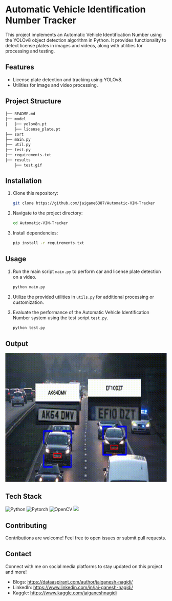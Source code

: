 # Automatic Vehicle Identification Number Tracker

This project implements an Automatic Vehicle Identification Number using the YOLOv8 object detection algorithm in Python. It provides functionality to detect license plates in images and videos, along with utilities for processing and testing.

## Features

- License plate detection and tracking using YOLOv8.
- Utilities for image and video processing.

## Project Structure
```
├── README.md
├── model
│   ├── yolov8n.pt
    ├── license_plate.pt
├── sort
├── main.py
├── util.py
├── test.py
├── requirements.txt
├── results
    ├── test.gif
```

## Installation

1. Clone this repository:

    ```bash
    git clone https://github.com/jaigane6387/Automatic-VIN-Tracker
    ```

2. Navigate to the project directory:

    ```bash
    cd Automatic-VIN-Tracker
    ```

3. Install dependencies:

    ```bash
    pip install -r requirements.txt
    ```

## Usage

1. Run the main script `main.py` to perform car and license plate detection on a video.

    ```bash
    python main.py
    ```
    
2. Utilize the provided utilities in `utils.py` for additional processing or customization.

3. Evaluate the performance of the Automatic Vehicle Identification Number system using the test script `test.py`.

    ```bash
    python test.py
    
## Output    
<center></center><img src="results/test.gif" alt="Test output" height=400px width=600px></center>

## Tech Stack

<div align="left">
    <img src="https://upload.wikimedia.org/wikipedia/commons/c/c3/Python-logo-notext.svg" alt="Python" width="130" height="110"/>
    <img src="https://svglogos.net/wp-content/uploads/pytorch.svg" alt="Pytorch" width="130" height="110"/>
    <img src="https://upload.wikimedia.org/wikipedia/commons/3/32/OpenCV_Logo_with_text_svg_version.svg" alt="OpenCV" width="130" height="110"/>
    <img src="https://n.sinaimg.cn/spider20230112/462/w846h416/20230112/c9d0-ab60f7bc0279569562a5f5461020683d.png" height="110"/>
</div>

## Contributing

Contributions are welcome! Feel free to open issues or submit pull requests.


## Contact

Connect with me on social media platforms to stay updated on this project and more!

- Blogs: https://dataaspirant.com/author/jaiganesh-nagidi/
- LinkedIn: https://www.linkedin.com/in/jai-ganesh-nagidi/
- Kaggle: https://www.kaggle.com/jaiganeshnagidi
